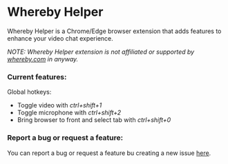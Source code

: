 # Whereby Helper
Whereby Helper is a Chrome/Edge browser extension that adds features to enhance your video chat experience. 

_NOTE: Whereby Helper extension is not affiliated or supported by [whereby.com](https://whereby.com) in anyway._

### Current features:

Global hotkeys:
- Toggle video with _ctrl+shift+1_
- Toggle microphone with _ctrl+shift+2_
- Bring browser to front and select tab with _ctrl+shift+0_

### Report a bug or request a feature:
You can report a bug or request a feature bu creating a new issue [here](https://github.com/beeradmoore/Whereby-Helper/issues). 